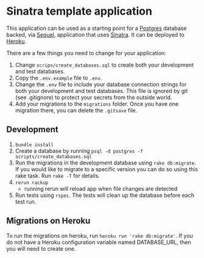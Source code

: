 # Sinatra template application

This application can be used as a starting point for a [Postgres](http://www.postgresql.org/)
database backed, via [Sequel](http://sequel.jeremyevans.net/), application that uses
[Sinatra](http://www.sinatrarb.com/). It can be deployed to [Heroku](https://www.heroku.com/).

There are a few things you need to change for your application:

1. Change `scrips/create_databases.sql` to create both your development and test databases.
1. Copy the `.env.example` file to `.env`.
1. Change the `.env` file to include your database connection strings for both your development
and test databases. This file is ignored by git (see .gitignore) to protect your secrets
from the outside world.
1. Add your migrations to the `migrations` folder. Once you have one migration there, you can
delete the `.gitsave` file.

## Development
1. `bundle install`
1. Create a database by running `psql -d postgres -f scripts/create_databases.sql`
1. Run the migrations in the development database using `rake db:migrate`. If you would
like to migrate to a specific version you can do so using this rake task. Run `rake -T` for
details.
1. `rerun rackup`
    * running rerun will reload app when file changes are detected
1. Run tests using `rspec`. The tests will clean up the database before each test run.

## Migrations on Heroku
To run the migrations on heroku, run `heroku run 'rake db:migrate'`. If you
do not have a Heroku configuration variable named DATABASE_URL, then you will need to create one.
